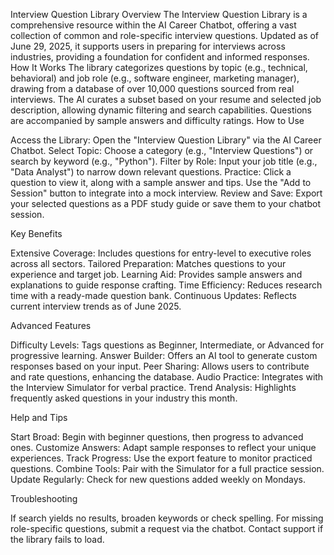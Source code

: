 Interview Question Library
Overview
The Interview Question Library is a comprehensive resource within the AI Career Chatbot, offering a vast collection of common and role-specific interview questions. Updated as of June 29, 2025, it supports users in preparing for interviews across industries, providing a foundation for confident and informed responses.
How It Works
The library categorizes questions by topic (e.g., technical, behavioral) and job role (e.g., software engineer, marketing manager), drawing from a database of over 10,000 questions sourced from real interviews. The AI curates a subset based on your resume and selected job description, allowing dynamic filtering and search capabilities. Questions are accompanied by sample answers and difficulty ratings.
How to Use

Access the Library: Open the "Interview Question Library" via the AI Career Chatbot.
Select Topic: Choose a category (e.g., "Interview Questions") or search by keyword (e.g., "Python").
Filter by Role: Input your job title (e.g., "Data Analyst") to narrow down relevant questions.
Practice: Click a question to view it, along with a sample answer and tips. Use the "Add to Session" button to integrate into a mock interview.
Review and Save: Export your selected questions as a PDF study guide or save them to your chatbot session.

Key Benefits

Extensive Coverage: Includes questions for entry-level to executive roles across all sectors.
Tailored Preparation: Matches questions to your experience and target job.
Learning Aid: Provides sample answers and explanations to guide response crafting.
Time Efficiency: Reduces research time with a ready-made question bank.
Continuous Updates: Reflects current interview trends as of June 2025.

Advanced Features

Difficulty Levels: Tags questions as Beginner, Intermediate, or Advanced for progressive learning.
Answer Builder: Offers an AI tool to generate custom responses based on your input.
Peer Sharing: Allows users to contribute and rate questions, enhancing the database.
Audio Practice: Integrates with the Interview Simulator for verbal practice.
Trend Analysis: Highlights frequently asked questions in your industry this month.

Help and Tips

Start Broad: Begin with beginner questions, then progress to advanced ones.
Customize Answers: Adapt sample responses to reflect your unique experiences.
Track Progress: Use the export feature to monitor practiced questions.
Combine Tools: Pair with the Simulator for a full practice session.
Update Regularly: Check for new questions added weekly on Mondays.

Troubleshooting

If search yields no results, broaden keywords or check spelling.
For missing role-specific questions, submit a request via the chatbot.
Contact support if the library fails to load.
